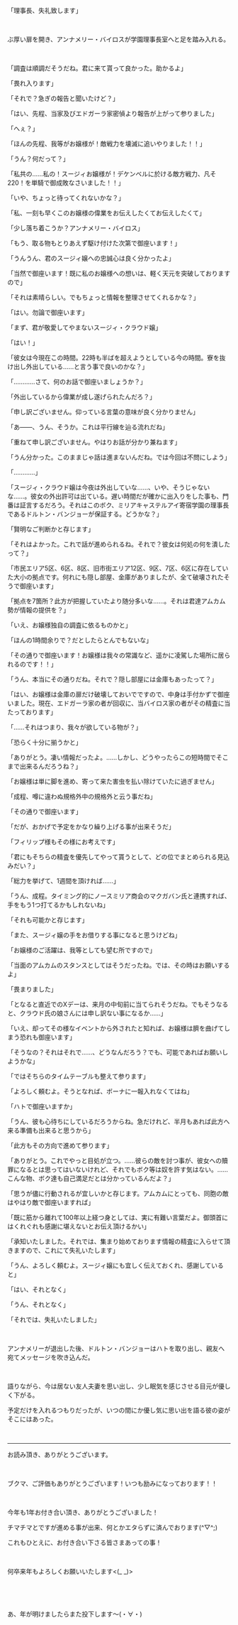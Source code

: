 「理事長、失礼致します」

&nbsp;

ぶ厚い扉を開き、アンナメリー・バイロスが学園理事長室へと足を踏み入れる。

&nbsp;

「調査は順調だそうだね。君に来て貰って良かった。助かるよ」

「畏れ入ります」

「それで？急ぎの報告と聞いたけど？」

「はい、先程、当家及びエドガーラ家密偵より報告が上がって参りました」

「へぇ？」

「ほんの先程、我等がお嬢様が！敵戦力を壊滅に追いやりました！！」

「うん？何だって？」

「私共の……私の！スージィお嬢様が！デケンベルに於ける敵方戦力、凡そ220！を単騎で御成敗なさいました！！」

「いや、ちょっと待ってくれないかな？」

「私、一刻も早くこのお嬢様の偉業をお伝えしたくてお伝えしたくて」

「少し落ち着こうか？アンナメリー・バイロス」

「もう、取る物もとりあえず駆け付けた次第で御座います！」

「うんうん、君のスージィ嬢への忠誠心は良く分かったよ」

「当然で御座います！既に私のお嬢様への想いは、軽く天元を突破しておりますので」

「それは素晴らしい。でもちょっと情報を整理させてくれるかな？」

「はい。勿論で御座います」

「まず、君が敬愛してやまないスージィ・クラウド嬢」

「はい！」

「彼女は今現在この時間。22時も半ばを超えようとしている今の時間。寮を抜け出し外出している……と言う事で良いのかな？」

「…………さて、何のお話で御座いましょうか？」

「外出しているから偉業が成し遂げられたんだろ？」

「申し訳ございません。仰っている言葉の意味が良く分かりません」

「あ――、うん、そうか。これは平行線を辿る流れだね」

「重ねて申し訳ございません。やはりお話が分かり兼ねます」

「うん分かった。このままじゃ話は進まないんだね。では今回は不問にしよう」

「…………」

「スージィ・クラウド嬢は今夜は外出していな……、いや、そうじゃないな……。彼女の外出許可は出ている。遅い時間だが確かに出入りをした事も、門番は証言するだろう。それはこのボク、ミリアキャステルアイ寄宿学園の理事長であるドルトン・バンジョーが保証する。どうかな？」

「賢明なご判断かと存じます」

「それはよかった。これで話が進められるね。それで？彼女は何処の何を潰したって？」

「市民エリア5区、6区、8区、旧市街エリア12区、9区、7区、6区に存在していた大小の拠点です。何れにも隠し部屋、金庫がありましたが、全て破壊されたそうで御座います」

「拠点を7箇所？此方が把握していたより随分多いな……。それは君達アムカム勢が情報の提供を？」

「いえ、お嬢様独自の調査に依るものかと」

「ほんの1時間余りで？だとしたらとんでもないな」

「その通りで御座います！お嬢様は我々の常識など、遥かに凌駕した場所に居られるのです！！」

「うん、本当にその通りだね。それで？隠し部屋には金庫もあったって？」

「はい、お嬢様は金庫の扉だけ破壊しておいでですので、中身は手付かずで御座いました。現在、エドガーラ家の者が回収に、当バイロス家の者がその精査に当たっております」

「……それはつまり、我々が欲している物が？」

「恐らく十分に揃うかと」

「ありがとう。凄い情報だったよ。……しかし、どうやったらこの短時間でそこまで出来るんだろうね？」

「お嬢様は単に脚を進め、寄って来た害虫を払い除けていたに過ぎません」

「成程、噂に違わぬ規格外中の規格外と云う事だね」

「その通りで御座います」

「だが、おかげで予定をかなり繰り上げる事が出来そうだ」

「フィリップ様もその様にお考えです」

「君にもそちらの精査を優先してやって貰うとして、どの位でまとめられる見込みだい？」

「総力を挙げて、1週間を頂ければ……」

「うん、成程。タイミング的にノースミリア商会のマクガバン氏と連携すれば、手をもう1つ打てるかもしれないね」

「それも可能かと存じます」

「また、スージィ嬢の手をお借りする事になると思うけどね」

「お嬢様のご活躍は、我等としても望む所ですので」

「当面のアムカムのスタンスとしてはそうだったね。では、その時はお願いするよ」

「畏まりました」

「となると直近でのXデーは、来月の中旬前に当てられそうだね。でもそうなると、クラウド氏の娘さんには申し訳ない事になるか……」

「いえ、却ってその様なイベントから外されたと知れば、お嬢様は臍を曲げてしまう恐れも御座います」

「そうなの？それはそれで……、どうなんだろう？でも、可能であればお願いしようかな」

「ではそちらのタイムテーブルも整えて参ります」

「よろしく頼むよ。そうとなれば、ボーナに一報入れなくてはね」

「ハトで御座いますか」

「うん、彼も心待ちにしているだろうからね。急だけれど、半月もあれば此方へ来る準備も出来ると思うから」

「此方もその方向で進めて参ります」

「ありがとう。これでやっと目処が立つ。……彼らの敵を討つ事が、彼女への贖罪になるとは思ってはいないけれど、それでもボク等は奴を許す気はない。……こんな物、ボク達も自己満足だとは分かっているんだよ？」

「思うが儘に行動されるが宜しいかと存じます。アムカムにとっても、同胞の敵はやはり敵で御座いますれば」

「既に筋から離れて100年以上経つ身としては、実に有難い言葉だよ。御頭首にはくれぐれも感謝に堪えないとお伝え頂けるかい」

「承知いたしました。それでは、集まり始めております情報の精査に入らせて頂きますので、これにて失礼いたします」

「うん、よろしく頼むよ。スージィ嬢にも宜しく伝えておくれ、感謝していると」

「はい、それとなく」

「うん、それとなく」

「それでは、失礼いたしました」

&nbsp;

アンナメリーが退出した後、ドルトン・バンジョーはハトを取り出し、親友へ宛てメッセージを吹き込んだ。

&nbsp;

語りながら、今は居ない友人夫妻を思い出し、少し眠気を感じさせる目元が優しく下がる。

予定だけを入れるつもりだったが、いつの間にか優し気に思い出を語る彼の姿がそこにはあった。



&nbsp;

----------------

お読み頂き、ありがとうございます。

&nbsp;

ブクマ、ご評価もありがとうございます！いつも励みになっております！！

&nbsp;

今年も1年お付き合い頂き、ありがとうございました！

チマチマとですが進める事が出来、何とかエタらずに済んでおります(^▽^;)

これもひとえに、お付き合い下さる皆さまあっての事！

&nbsp;

何卒来年もよろしくお願いいたします<(_ _)>

&nbsp;

&nbsp;

あ、年が明けましたらまた投下します～(・∀・)

